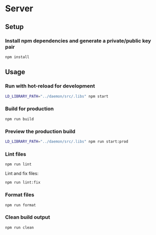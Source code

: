 # Server

## Setup

### Install npm dependencies and generate a private/public key pair

```
npm install
```

## Usage

### Run with hot-reload for development

```sh
LD_LIBRARY_PATH="../daemon/src/.libs" npm start
```

### Build for production

```
npm run build
```

### Preview the production build

```sh
LD_LIBRARY_PATH="../daemon/src/.libs" npm run start:prod
```

### Lint files

```
npm run lint
```

Lint and fix files:

```
npm run lint:fix
```

### Format files

```
npm run format
```

### Clean build output

```
npm run clean
```
